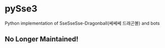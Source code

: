 # pySse3
Python implementation of SseSseSse-Dragonball(쎄쎄쎄 드래곤볼) and bots
## No Longer Maintained! ##
